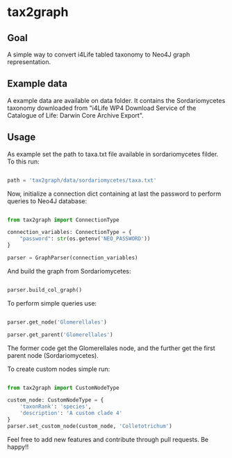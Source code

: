 # tax2graph
## Goal

A simple way to convert i4Life tabled taxonomy to Neo4J graph representation.

## Example data

A example data are available on data folder. It contains the Sordariomycetes taxonomy downloaded from "i4Life WP4 Download Service of the Catalogue of Life:
Darwin Core Archive Export".

## Usage

As example set the path to taxa.txt file available in sordariomycetes filder. To this run:
```python

path = 'tax2graph/data/sordariomycetes/taxa.txt'

```

Now, initialize a connection dict containing at last the password to perform queries to Neo4J database:

```python

from tax2graph import ConnectionType

connection_variables: ConnectionType = {
    "password": str(os.getenv('NEO_PASSWORD'))
}

parser = GraphParser(connection_variables)

```

And build the graph from Sordariomycetes:
```python

parser.build_col_graph()

```

To perform simple queries use:
```python

parser.get_node('Glomerellales')

parser.get_parent('Glomerellales')

```

The former code get the Glomerellales node, and the further get the first parent node (Sordariomycetes).

To create custom nodes simple run:
```python

from tax2graph import CustomNodeType

custom_node: CustomNodeType = {
    'taxonRank': 'species',
    'description': 'A custom clade 4'
}
parser.set_custom_node(custom_node, 'Colletotrichum')

```

Feel free to add new features and contribute through pull requests. Be happy!!

